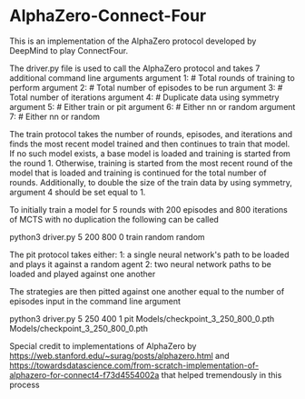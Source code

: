 # AlphaZero-Connect-Four

This is an implementation of the AlphaZero protocol developed by DeepMind to play ConnectFour. 

The driver.py file is used to call the AlphaZero protocol and takes 7 additional command line arguments
argument 1: # Total rounds of training to perform
argument 2: # Total number of episodes to be run
argument 3: # Total number of iterations
argument 4: # Duplicate data using symmetry
argument 5: # Either train or pit
argument 6: # Either nn or random
argument 7: # Either nn or random

The train protocol takes the number of rounds, episodes, and iterations and finds the most recent model trained 
and then continues to train that model. If no such model exists, a base model is loaded and training is started from
the round 1. Otherwise, training is started from the most recent round of the model that is loaded and training is 
continued for the total number of rounds. Additionally, to double the size of the train data by using symmetry, argument 4
should be set equal to 1.

To initially train a model for 5 rounds with 200 episodes and 800 iterations of MCTS with no duplication the following can be called

python3 driver.py 5 200 800 0 train random random

The pit protocol takes either:
1: a single neural network's path to be loaded and plays it against a random agent
2: two neural network paths to be loaded and played against one another

The strategies are then pitted against one another equal to the number of episodes input in the command line argument

python3 driver.py 5 250 400 1 pit Models/checkpoint_3_250_800_0.pth Models/checkpoint_3_250_800_0.pth

Special credit to implementations of AlphaZero by https://web.stanford.edu/~surag/posts/alphazero.html and 
https://towardsdatascience.com/from-scratch-implementation-of-alphazero-for-connect4-f73d4554002a that helped tremendously
in this process
